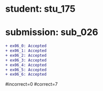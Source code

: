 # student: stu_175
# submission: sub_026

```diff
+ ex06_0: Accepted
+ ex06_1: Accepted
+ ex06_2: Accepted
+ ex06_3: Accepted
+ ex06_4: Accepted
+ ex06_5: Accepted
+ ex06_6: Accepted
```
#incorrect=0
#correct=7
